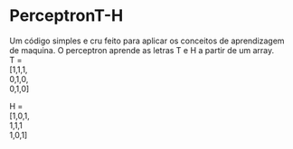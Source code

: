 # PerceptronT-H
Um código simples e cru feito para aplicar os conceitos de aprendizagem de maquina. O perceptron aprende as letras T e H a partir de um array.
</br>
T = <br>[1,1,1,<br>
     0,1,0,<br>
     0,1,0]<br>
     
H = <br>[1,0,1,<br>
     1,1,1<br>
     1,0,1]<br>
